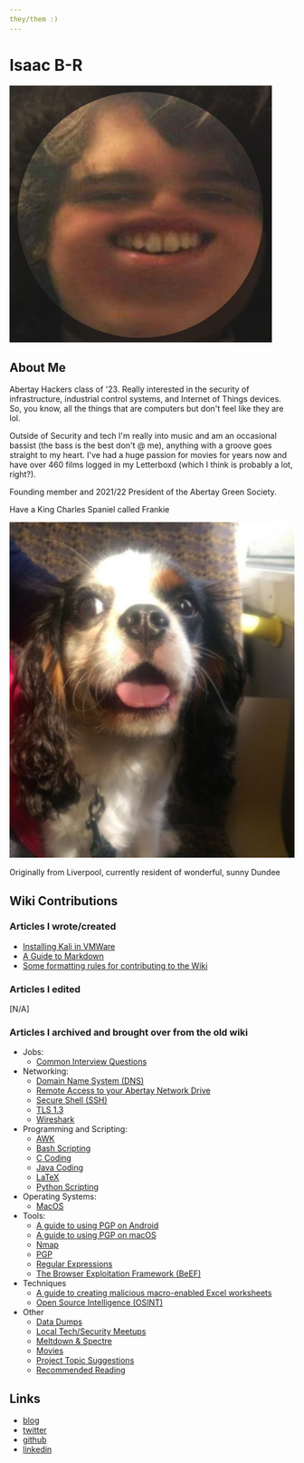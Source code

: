 ```yaml
---
they/them :)
---
```


# Isaac B-R

![Isaac's avatar](../.gitbook/assets/isaac.png)

## About Me

Abertay Hackers class of '23. Really interested in the security of infrastructure, industrial control systems, and Internet of Things devices. So, you know, all the things that are computers but don't feel like they are lol.

Outside of Security and tech I'm really into music and am an occasional bassist (the bass is the best don't @ me), anything with a groove goes straight to my heart. I've had a huge passion for movies for years now and have over 460 films logged in my Letterboxd (which I think is probably a lot, right?).

Founding member and 2021/22 President of the Abertay Green Society.

Have a King Charles Spaniel called Frankie

![Frankie :)](../.gitbook/assets/frankie.png)

Originally from Liverpool, currently resident of wonderful, sunny Dundee

## Wiki Contributions

### Articles I wrote/created

* [Installing Kali in VMWare](../help-guides/software/operating-systems/kali-walkthrough.md)
* [A Guide to Markdown](../help-guides/programming-scripting.markdown.md)
* [Some formatting rules for contributing to the Wiki](../contributing/contributions/formatting.md)

### Articles I edited

[N/A]

### Articles I archived and brought over from the old wiki

- Jobs:
  - [Common Interview Questions](../help-guides/jobs/common-interview-questions.md)
- Networking:
  - [Domain Name System (DNS)](../help-guides/networking/dns.md)
  - [Remote Access to your Abertay Network Drive](../help-guides/networking/remote-access-to-your-abertay-network-drive.md)
  - [Secure Shell (SSH)](../help-guides/networking/ssh.md)
  - [TLS 1.3](../help-guides/networking/tls-1-3.md)
  - [Wireshark](../help-guides/networking/wireshark.md)
- Programming and Scripting:
  - [AWK](../help-guides/programming-scripting/AWK.md)
  - [Bash Scripting](../help-guides/programming-scripting/bash-scripting.md)
  - [C Coding](../help-guides/programming-scripting/c-coding.md)
  - [Java Coding](../help-guides/programming-scripting/java-coding.md)
  - [LaTeX](../help-guides/programming-scripting/LaTeX.md)
  - [Python Scripting](../help-guides/programming-scripting/python-scripting)
- Operating Systems:
  - [MacOS](../help-guides/software/operating-systems/macos.md)
- Tools:
  - [A guide to using PGP on Android](../help-guides/software/tools/a-guide-to-using-pgp-on-android.md)
  - [A guide to using PGP on macOS](../help-guides/software/tools/a-guide-to-using-pgp-on-macos.md)
  - [Nmap](../help-guides/software/tools/nmap.md)
  - [PGP](../help-guides/software/tools/pgp.md)
  - [Regular Expressions](../help-guides/software/tools/regular-expressions.md)
  - [The Browser Exploitation Framework (BeEF)](../help-guides/software/tools/the-browser-exploitation-framework)
- Techniques
  - [A guide to creating malicious macro-enabled Excel worksheets](../help-guides/techniques/a-guide-to-creating-malicious-macro-enabled-excel-worksheets.md)
  - [Open Source Intelligence (OSINT)](../help-guides/techniques/open-source-intelligence.md)
- Other
  - [Data Dumps](../other/data-dumps.md)
  - [Local Tech/Security Meetups](../other/meetups.md)
  - [Meltdown & Spectre](../other/meltdown-spectre.md)
  - [Movies](../other/movies.md)
  - [Project Topic Suggestions](../other/project-topic-suggestions.md)
  - [Recommended Reading](../other/recommended-reading.md)

## Links

- [blog](http://ibrice101.github.io/)
- [twitter](https://twitter.com/IBRice101)
- [github](https://github.com/IBRice101)
- [linkedin](https://www.linkedin.com/in/isaac-b-5b6149138/)